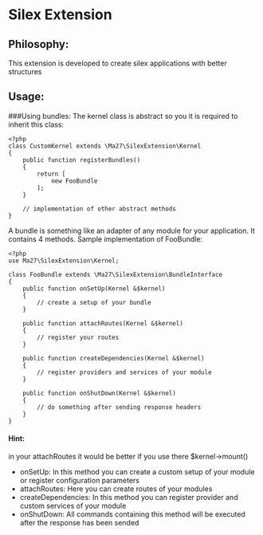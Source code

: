 Silex Extension
===============


Philosophy:
-----------
This extension is developed to create silex applications with 
better structures

Usage:
------

###Using bundles:
The kernel class is abstract so you it is required to inherit this class:

    <?php
    class CustomKernel extends \Ma27\SilexExtension\Kernel
    {
        public function registerBundles()
        {
            return [
                new FooBundle
            ];
        }

        // implementation of other abstract methods
    }

A bundle is something like an adapter of any module for your application.
It contains 4 methods.
Sample implementation of FooBundle:

    <?php
    use Ma27\SilexExtension\Kernel;

    class FooBundle extends \Ma27\SilexExtension\BundleInterface
    {
        public function onSetUp(Kernel &$kernel)
        {
            // create a setup of your bundle
        }

        public function attachRoutes(Kernel &$kernel)
        {
            // register your routes
        }

        public function createDependencies(Kernel &$kernel)
        {
            // register providers and services of your module
        }

        public function onShutDown(Kernel &$kernel)
        {
            // do something after sending response headers
        }
    }

#### Hint:
in your attachRoutes it would be better if you use there $kernel->mount()

 * onSetUp: In this method you can create a custom setup of your module or register configuration parameters
 * attachRoutes: Here you can create routes of your modules
 * createDependencies: In this method you can register provider and custom services of your module
 * onShutDown: All commands containing this method will be executed after the response has been sended
